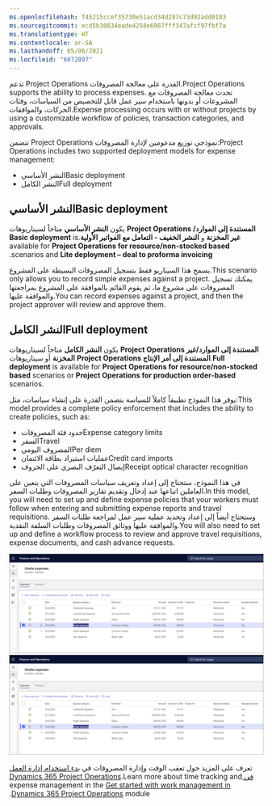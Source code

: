 ```yaml
---
ms.openlocfilehash: f45215ccef35730e51acd34d287c73d92add0183
ms.sourcegitcommit: ecd5b30834eade4258e6987fff347afcf97fbf7a
ms.translationtype: HT
ms.contentlocale: ar-SA
ms.lasthandoff: 05/06/2021
ms.locfileid: "6072897"
---
```

<span data-ttu-id="327aa-101">تدعم Project Operations القدرة على معالجة المصروفات.</span><span class="sxs-lookup"><span data-stu-id="327aa-101">Project Operations supports the ability to process expenses.</span></span> <span data-ttu-id="327aa-102">تحدث معالجة المصروفات مع المشروعات أو بدونها باستخدام سير عمل قابل للتخصيص من السياسات، وفئات الحركات، والموافقات.</span><span class="sxs-lookup"><span data-stu-id="327aa-102">Expense processing occurs with or without projects by using a customizable workflow of policies, transaction categories, and approvals.</span></span>

<span data-ttu-id="327aa-103">تتضمن Project Operations نموذجي توزيع مدعومين لإدارة المصروفات:</span><span class="sxs-lookup"><span data-stu-id="327aa-103">Project Operations includes two supported deployment models for expense management:</span></span>

- <span data-ttu-id="327aa-104">النشر الأساسي</span><span class="sxs-lookup"><span data-stu-id="327aa-104">Basic deployment</span></span>
- <span data-ttu-id="327aa-105">النشر الكامل</span><span class="sxs-lookup"><span data-stu-id="327aa-105">Full deployment</span></span>

## <a name="basic-deployment"></a><span data-ttu-id="327aa-106">النشر الأساسي</span><span class="sxs-lookup"><span data-stu-id="327aa-106">Basic deployment</span></span>

<span data-ttu-id="327aa-107">يكون **النشر الأساسي** متاحاً لسيناريوهات **Project Operations المستندة إلى الموارد/غير المخزنة** و **‏‫النشر الخفيف - التعامل مع الفواتير الأولية**.</span><span class="sxs-lookup"><span data-stu-id="327aa-107">**Basic deployment** is available for **Project Operations for resource/non-stocked based** scenarios and **Lite deployment – deal to proforma invoicing**.</span></span>

<span data-ttu-id="327aa-108">يسمح هذا السيناريو فقط بتسجيل المصروفات البسيطة على المشروع.</span><span class="sxs-lookup"><span data-stu-id="327aa-108">This scenario only allows you to record simple expenses against a project.</span></span> <span data-ttu-id="327aa-109">يمكنك تسجيل المصروفات على مشروع ما، ثم يقوم القائم بالموافقة على المشروع بمراجعتها والموافقة عليها.</span><span class="sxs-lookup"><span data-stu-id="327aa-109">You can record expenses against a project, and then the project approver will review and approve them.</span></span>

## <a name="full-deployment"></a><span data-ttu-id="327aa-110">النشر الكامل</span><span class="sxs-lookup"><span data-stu-id="327aa-110">Full deployment</span></span> 

<span data-ttu-id="327aa-111">يكون **النشر الكامل** متاحاً لسيناريوهات **Project Operations المستندة إلى الموارد/غير المخزنة** أو سيناريوهات **Project Operations المستندة إلى أمر الإنتاج**.</span><span class="sxs-lookup"><span data-stu-id="327aa-111">**Full deployment** is available for **Project Operations for resource/non-stocked based** scenarios or **Project Operations for production order-based** scenarios.</span></span>

<span data-ttu-id="327aa-112">يوفر هذا النموذج تطبيقاً كاملاً للسياسة يتضمن القدرة على إنشاء سياسات، مثل:</span><span class="sxs-lookup"><span data-stu-id="327aa-112">This model provides a complete policy enforcement that includes the ability to create policies, such as:</span></span>

- <span data-ttu-id="327aa-113">حدود فئة المصروفات</span><span class="sxs-lookup"><span data-stu-id="327aa-113">Expense category limits</span></span>
- <span data-ttu-id="327aa-114">السفر</span><span class="sxs-lookup"><span data-stu-id="327aa-114">Travel</span></span>
- <span data-ttu-id="327aa-115">المصروف اليومي</span><span class="sxs-lookup"><span data-stu-id="327aa-115">Per diem</span></span>
- <span data-ttu-id="327aa-116">عمليات استيراد بطاقة الائتمان</span><span class="sxs-lookup"><span data-stu-id="327aa-116">Credit card imports</span></span>
- <span data-ttu-id="327aa-117">إيصال التعرّف البصري على الحروف</span><span class="sxs-lookup"><span data-stu-id="327aa-117">Receipt optical character recognition</span></span>

<span data-ttu-id="327aa-118">في هذا النموذج، ستحتاج إلى إعداد وتعريف سياسات المصروفات التي يتعين على العاملين اتباعها عند إدخال وتقديم تقارير المصروفات وطلبات السفر.</span><span class="sxs-lookup"><span data-stu-id="327aa-118">In this model, you will need to set up and define expense policies that your workers must follow when entering and submitting expense reports and travel requisitions.</span></span> <span data-ttu-id="327aa-119">وستحتاج أيضاً إلى إعداد وتحديد عملية سير عمل لمراجعة طلبات السفر والموافقة عليها ووثائق المصروفات وطلبات السلفة النقدية.</span><span class="sxs-lookup"><span data-stu-id="327aa-119">You will also need to set up and define a workflow process to review and approve travel requisitions, expense documents, and cash advance requests.</span></span>

<span data-ttu-id="327aa-120">[![لقطة شاشة لصفحة مصروفات Finance and Operations Onsite.](../media/onsite-expenses-ss.png)](../media/onsite-expenses-ss.png#lightbox)</span><span class="sxs-lookup"><span data-stu-id="327aa-120">[![Screenshot of the Finance and Operations Onsite expenses page.](../media/onsite-expenses-ss.png)](../media/onsite-expenses-ss.png#lightbox)</span></span>

<span data-ttu-id="327aa-121">تعرف على المزيد حول تعقب الوقت وإدارة المصروفات في [‏‫بدء استخدام إدارة العمل في Dynamics 365 Project Operations](https://docs.microsoft.com/learn/modules/get-started-project-work-management//?azure-portal=true).</span><span class="sxs-lookup"><span data-stu-id="327aa-121">Learn more about time tracking and expense management in the [Get started with work management in Dynamics 365 Project Operations](https://docs.microsoft.com/learn/modules/get-started-project-work-management//?azure-portal=true) module.</span></span>
